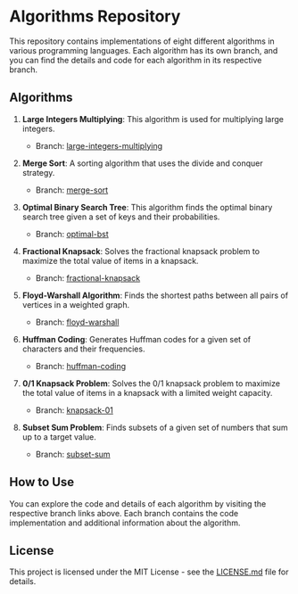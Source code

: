 # Algorithms Repository

This repository contains implementations of eight different algorithms in various programming languages. Each algorithm has its own branch, and you can find the details and code for each algorithm in its respective branch.

## Algorithms

1. **Large Integers Multiplying**: This algorithm is used for multiplying large integers.

   - Branch: [large-integers-multiplying](https://github.com/MahdiAsadolahzade/Algorithm_Design_Codes/tree/large-Integers-Multiplying)

2. **Merge Sort**: A sorting algorithm that uses the divide and conquer strategy.

   - Branch: [merge-sort](https://github.com/yourusername/yourrepository/tree/merge-sort)

3. **Optimal Binary Search Tree**: This algorithm finds the optimal binary search tree given a set of keys and their probabilities.

   - Branch: [optimal-bst](https://github.com/yourusername/yourrepository/tree/optimal-bst)

4. **Fractional Knapsack**: Solves the fractional knapsack problem to maximize the total value of items in a knapsack.

   - Branch: [fractional-knapsack](https://github.com/yourusername/yourrepository/tree/fractional-knapsack)

5. **Floyd-Warshall Algorithm**: Finds the shortest paths between all pairs of vertices in a weighted graph.

   - Branch: [floyd-warshall](https://github.com/yourusername/yourrepository/tree/floyd-warshall)

6. **Huffman Coding**: Generates Huffman codes for a given set of characters and their frequencies.

   - Branch: [huffman-coding](https://github.com/yourusername/yourrepository/tree/huffman-coding)

7. **0/1 Knapsack Problem**: Solves the 0/1 knapsack problem to maximize the total value of items in a knapsack with a limited weight capacity.

   - Branch: [knapsack-01](https://github.com/yourusername/yourrepository/tree/knapsack-01)

8. **Subset Sum Problem**: Finds subsets of a given set of numbers that sum up to a target value.

   - Branch: [subset-sum](https://github.com/yourusername/yourrepository/tree/subset-sum)

## How to Use

You can explore the code and details of each algorithm by visiting the respective branch links above. Each branch contains the code implementation and additional information about the algorithm.

## License

This project is licensed under the MIT License - see the [LICENSE.md](LICENSE.md) file for details.
